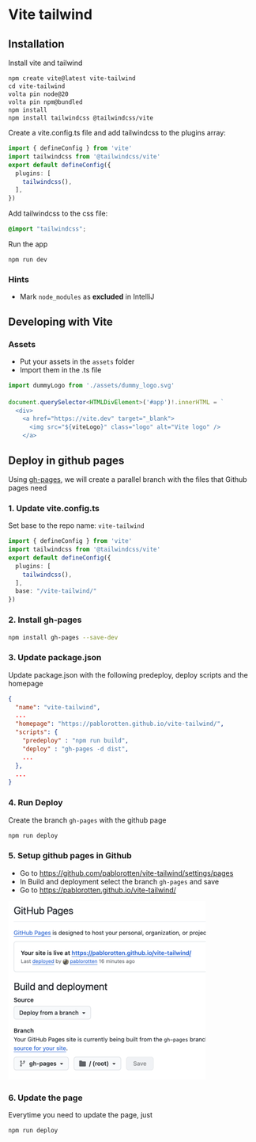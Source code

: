 # Vite tailwind

## Installation

Install vite and tailwind

```shell
npm create vite@latest vite-tailwind
cd vite-tailwind
volta pin node@20
volta pin npm@bundled
npm install
npm install tailwindcss @tailwindcss/vite
```

Create a vite.config.ts file and add tailwindcss to the plugins array:

```ts
import { defineConfig } from 'vite'
import tailwindcss from '@tailwindcss/vite'
export default defineConfig({
  plugins: [
    tailwindcss(),
  ],
})
```

Add tailwindcss to the css file:

```css
@import "tailwindcss";
```

Run the app

```shell
npm run dev
```

### Hints

- Mark `node_modules` as **excluded** in IntelliJ

## Developing with Vite

### Assets

* Put your assets in the `assets` folder
* Import them in the .ts file

```ts
import dummyLogo from './assets/dummy_logo.svg'

document.querySelector<HTMLDivElement>('#app')!.innerHTML = `
  <div>
    <a href="https://vite.dev" target="_blank">
      <img src="${viteLogo}" class="logo" alt="Vite logo" />
    </a>
```

## Deploy in github pages

Using [gh-pages](https://github.com/tschaub/gh-pages), we will create a parallel branch with the files that Github pages need

### 1. Update vite.config.ts
   
Set base to the repo name: `vite-tailwind`
```ts
import { defineConfig } from 'vite'
import tailwindcss from '@tailwindcss/vite'
export default defineConfig({
  plugins: [
    tailwindcss(),
  ],
  base: "/vite-tailwind/"
})
```

### 2. Install gh-pages
```sh
npm install gh-pages --save-dev
```

### 3. Update package.json
Update package.json with the following predeploy, deploy scripts and the homepage

```json
{
  "name": "vite-tailwind",
  ...
  "homepage": "https://pablorotten.github.io/vite-tailwind/",
  "scripts": {
    "predeploy" : "npm run build",
    "deploy" : "gh-pages -d dist",
    ...
  },
  ...
}
```
### 4. Run Deploy
Create the branch `gh-pages` with the github page
```sh
npm run deploy
```

### 5. Setup github pages in Github

* Go to https://github.com/pablorotten/vite-tailwind/settings/pages
* In Build and deployment select the branch `gh-pages` and save
* Go to https://pablorotten.github.io/vite-tailwind/

![alt text](readme/image.png)
### 6. Update the page
Everytime you need to update the page, just
```sh
npm run deploy
```
